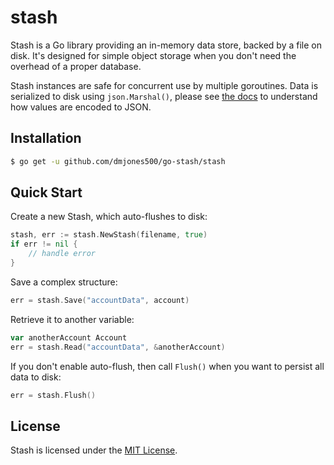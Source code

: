 # stash

Stash is a Go library providing an in-memory data store, backed by a file on disk. It's designed for simple object storage when you don't need the overhead of a proper database.


Stash instances are safe for concurrent use by multiple goroutines. Data is serialized to disk using `json.Marshal()`, please see [the docs](https://golang.org/pkg/encoding/json/#Marshal) to understand how values are encoded to JSON.

## Installation

```bash
$ go get -u github.com/dmjones500/go-stash/stash
```

## Quick Start

Create a new Stash, which auto-flushes to disk:

```Go
stash, err := stash.NewStash(filename, true)
if err != nil {
    // handle error
}
```

Save a complex structure:

```Go
err = stash.Save("accountData", account)
```

Retrieve it to another variable:

```Go
var anotherAccount Account
err = stash.Read("accountData", &anotherAccount)
```
	
If you don't enable auto-flush, then call `Flush()` when you want to persist all data to disk:

```Go
err = stash.Flush()
```

## License

Stash is licensed under the [MIT License](https://opensource.org/licenses/MIT).